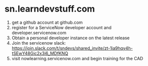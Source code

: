 # sn.learndevstuff.com
1. get a github account at github.com 
2. register for a ServiceNow developer account and developer.servicenow.com 
3. Obtain a personal developer instance on the latest release 
4. Join the servicenow slack: https://join.slack.com/t/sndevs/shared_invite/zt-1ia9hqy4h-tSEwY48Gic2x3i6_MDfKNQ
5. visit nowlearning.servicenow.com and begin training for the CAD
